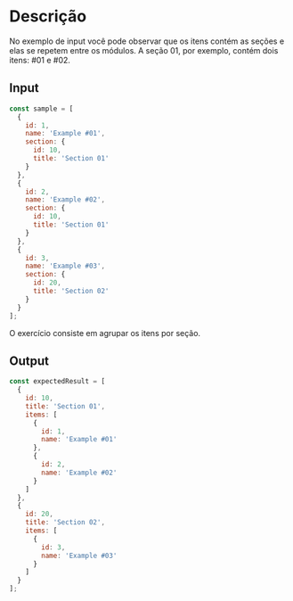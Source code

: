 # Descrição

No exemplo de input você pode observar que os itens contém as seções e elas se repetem entre os módulos. A seção 01, por exemplo, contém dois itens: #01 e #02.

## Input

```js
const sample = [
  {
    id: 1,
    name: 'Example #01',
    section: {
      id: 10,
      title: 'Section 01'
    }
  },
  {
    id: 2,
    name: 'Example #02',
    section: {
      id: 10,
      title: 'Section 01'
    }
  },
  {
    id: 3,
    name: 'Example #03',
    section: {
      id: 20,
      title: 'Section 02'
    }
  }
];
```

O exercício consiste em agrupar os itens por seção.

## Output

```js
const expectedResult = [
  {
    id: 10,
    title: 'Section 01',
    items: [
      {
        id: 1,
        name: 'Example #01'
      },
      {
        id: 2,
        name: 'Example #02'
      }
    ]
  },
  {
    id: 20,
    title: 'Section 02',
    items: [
      {
        id: 3,
        name: 'Example #03'
      }
    ]
  }
];
```
